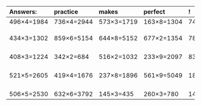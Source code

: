 | Answers: | practice | makes | perfect | ! |
| :--- | :--- | :--- | :--- | :--- |
| 496×4=1984 | 736×4=2944 | 573×3=1719 | 163×8=1304 | 748×3=2244 | 
|   |   |   |   |   | 
|   |   |   |   |   | 
|   |   |   |   |   | 
| 434×3=1302 | 859×6=5154 | 644×8=5152 | 677×2=1354 | 784×6=4704 | 
|   |   |   |   |   | 
|   |   |   |   |   | 
|   |   |   |   |   | 
|   |   |   |   |   | 
| 408×3=1224 | 342×2=684 | 516×2=1032 | 233×9=2097 | 833×4=3332 | 
|   |   |   |   |   | 
|   |   |   |   |   | 
|   |   |   |   |   | 
|   |   |   |   |   | 
| 521×5=2605 | 419×4=1676 | 237×8=1896 | 561×9=5049 | 185×6=1110 | 
|   |   |   |   |   | 
|   |   |   |   |   | 
|   |   |   |   |   | 
|   |   |   |   |   | 
| 506×5=2530 | 632×6=3792 | 145×3=435 | 260×3=780 | 144×8=1152 | 
